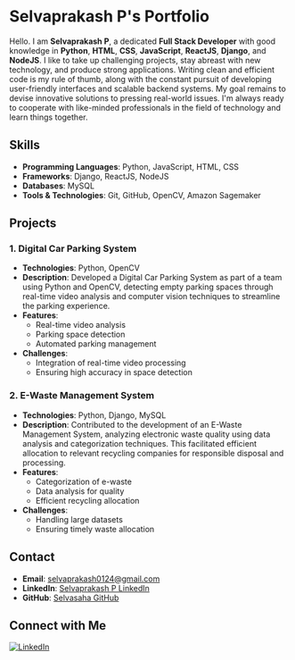 # Selvaprakash P's Portfolio

Hello. I am **Selvaprakash P**, a dedicated **Full Stack Developer** with good knowledge in **Python**, **HTML**, **CSS**, **JavaScript**, **ReactJS**, **Django**, and **NodeJS**. I like to take up challenging projects, stay abreast with new technology, and produce strong applications. Writing clean and efficient code is my rule of thumb, along with the constant pursuit of developing user-friendly interfaces and scalable backend systems. My goal remains to devise innovative solutions to pressing real-world issues. I'm always ready to cooperate with like-minded professionals in the field of technology and learn things together.

## Skills
- **Programming Languages**: Python, JavaScript, HTML, CSS
- **Frameworks**: Django, ReactJS, NodeJS
- **Databases**: MySQL
- **Tools & Technologies**: Git, GitHub, OpenCV, Amazon Sagemaker

## Projects

### 1. **Digital Car Parking System**
- **Technologies**: Python, OpenCV
- **Description**: Developed a Digital Car Parking System as part of a team using Python and OpenCV, detecting empty parking spaces through real-time video analysis and computer vision techniques to streamline the parking experience.
- **Features**:
  - Real-time video analysis
  - Parking space detection
  - Automated parking management
- **Challenges**:
  - Integration of real-time video processing
  - Ensuring high accuracy in space detection

### 2. **E-Waste Management System**
- **Technologies**: Python, Django, MySQL
- **Description**: Contributed to the development of an E-Waste Management System, analyzing electronic waste quality using data analysis and categorization techniques. This facilitated efficient allocation to relevant recycling companies for responsible disposal and processing.
- **Features**:
  - Categorization of e-waste
  - Data analysis for quality
  - Efficient recycling allocation
- **Challenges**:
  - Handling large datasets
  - Ensuring timely waste allocation

## Contact
- **Email**: [selvaprakash0124@gmail.com](mailto:selvaprakash0124@gmail.com)
- **LinkedIn**: [Selvaprakash P LinkedIn](https://www.linkedin.com/in/selvaprakash-p/)
- **GitHub**: [Selvasaha GitHub](https://github.com/Selvasaha)

## Connect with Me
[![LinkedIn](https://img.shields.io/badge/LinkedIn-Profile-blue)](https://www.linkedin.com/in/selvaprakash-p/)
